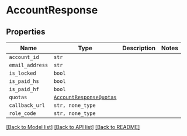 # AccountResponse



## Properties

| Name | Type | Description | Notes |
| ---- | ---- | ----------- | ----- |
| `account_id` | ```str``` |    |  |
| `email_address` | ```str``` |    |  |
| `is_locked` | ```bool``` |    |  |
| `is_paid_hs` | ```bool``` |    |  |
| `is_paid_hf` | ```bool``` |    |  |
| `quotas` | [```AccountResponseQuotas```](AccountResponseQuotas.md) |    |  |
| `callback_url` | ```str, none_type``` |    |  |
| `role_code` | ```str, none_type``` |    |  |


[[Back to Model list]](../README.md#documentation-for-models) [[Back to API list]](../README.md#documentation-for-api-endpoints) [[Back to README]](../README.md)


